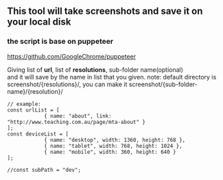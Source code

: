 ## This tool will take screenshots and save it on your local disk
### the script is base on puppeteer 
https://github.com/GoogleChrome/puppeteer  

Giving list of **url**, list of **resolutions**, sub-folder name(optional)  
and it will save by the name in list that you given.
note: default directory is screenshot/{resolutions}/, you can make it screenshot/{sub-folder-name}/{resolution}/  
```
// example:
const urlList = [
            { name: "about", link: "http://www.teaching.com.au/page/mta-about" }
];
const deviceList = [
            { name: "desktop", width: 1360, height: 768 },
            { name: "tablet", width: 768, height: 1024 },
            { name: "mobile", width: 360, height: 640 }
];

//const subPath = "dev";

```


